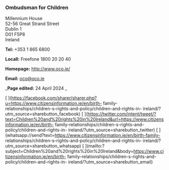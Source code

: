 ###  Ombudsman for Children

Millennium House  
52-56 Great Strand Street  
Dublin 1  
D01 F5P8  
Ireland

**Tel:** +353 1 865 6800

**Locall:** Freefone 1800 20 20 40

**Homepage:** [ http://www.oco.ie/ ](http://www.oco.ie/)

**Email:** [ oco@oco.ie ](mailto:oco@oco.ie)

_**Page edited:** 24 April 2024 _

[
](https://facebook.com/sharer/sharer.php?u=https://www.citizensinformation.ie/en/birth-
family-relationships/children-s-rights-and-policy/children-and-rights-in-
ireland/?utm_source=sharebutton_facebook) [
](https://twitter.com/intent/tweet/?text=Children%20and%20rights%20in%20Ireland&url=https://www.citizensinformation.ie/en/birth-
family-relationships/children-s-rights-and-policy/children-and-rights-in-
ireland/?utm_source=sharebutton_twitter) [
](whatsapp://send?text=https://www.citizensinformation.ie/en/birth-family-
relationships/children-s-rights-and-policy/children-and-rights-in-
ireland/?utm_source=sharebutton_whatsapp) [
](mailto:?subject=Children%20and%20rights%20in%20Ireland&body=https://www.citizensinformation.ie/en/birth-
family-relationships/children-s-rights-and-policy/children-and-rights-in-
ireland/?utm_source=sharebutton_email) [ ](javascript:void\(0\))
